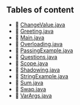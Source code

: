 ## Tables of content
- 📄 [ChangeValue.java](./ChangeValue.java)
- 📄 [Greeting.java](./Greeting.java)
- 📄 [Main.java](./Main.java)
- 📄 [Overloading.java](./Overloading.java)
- 📄 [PassingExample.java](./PassingExample.java)
- 📄 [Questions.java](./Questions.java)
- 📄 [Scope.java](./Scope.java)
- 📄 [Shadowing.java](./Shadowing.java)
- 📄 [StringExample.java](./StringExample.java)
- 📄 [Sum.java](./Sum.java)
- 📄 [Swap.java](./Swap.java)
- 📄 [VarArgs.java](./VarArgs.java)
